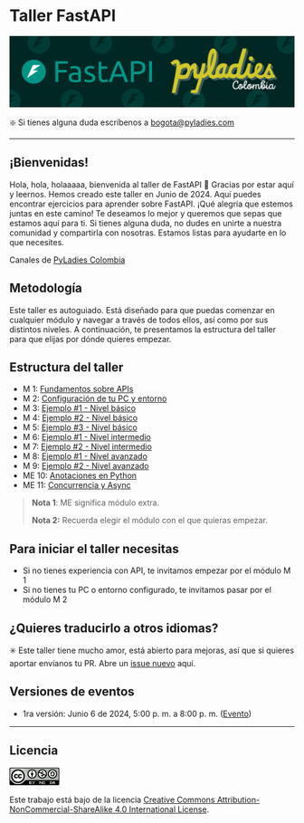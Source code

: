# **Taller FastAPI**

![Banner.png](./media/Banner.png)

❇️ Si tienes alguna duda escríbenos a [bogota@pyladies.com](mailto:bogota@pyladies.com) 

---

## ¡Bienvenidas!

Hola, hola, holaaaaa, bienvenida al taller de FastAPI 🎉 Gracias por estar aquí y leernos. Hemos creado este taller en Junio de 2024. Aquí puedes encontrar ejercicios para aprender sobre FastAPI. ¡Qué alegría que estemos juntas en este camino! Te deseamos lo mejor y queremos que sepas que estamos aquí para ti. Si tienes alguna duda, no dudes en unirte a nuestra comunidad y compartirla con nosotras. Estamos listas para ayudarte en lo que necesites. 

Canales de [PyLadies Colombia](https://linktr.ee/pyladies_co)


## Metodología

Este taller es autoguiado. Está diseñado para que puedas comenzar en cualquier módulo y navegar a través de todos ellos, así como por sus distintos niveles. A continuación, te presentamos la estructura del taller para que elijas por dónde quieres empezar.

## Estructura del taller

- M 1: [Fundamentos sobre APIs](../M%201/guia-modulo1.md)
- M 2: [Configuración de tu PC y entorno](../M%202/guia-modulo2.md)
- M 3: [Ejemplo #1 - Nivel básico](../M%203/guia-modulo3.md)
- M 4: [Ejemplo #2 - Nivel básico](../M%204/guia-modulo4.md)
- M 5: [Ejemplo #3 - Nivel básico](../M%205/guia-modulo5.md)
- M 6: [Ejemplo #1 - Nivel intermedio](../M%206/guia-modulo6.md)
- M 7: [Ejemplo #2 - Nivel intermedio](../M%207/guia-modulo7.md)
- M 8: [Ejemplo #1 - Nivel avanzado](../M%208/guia-modulo8.md)
- M 9: [Ejemplo #2 - Nivel avanzado](../M%209/guia-modulo9.md)
- ME 10: [Anotaciones en Python](../M%2010/guia-modulo10.md)
- ME 11: [Concurrencia y Async](../M%2011/guia-modulo11.md)

> **Nota 1**: ME significa módulo extra.
> 
> **Nota 2:** Recuerda elegir el módulo con el que quieras empezar.

## **Para iniciar el taller necesitas**

- Si no tienes experiencia con API, te invitamos empezar por el módulo M 1
- Si no tienes tu PC o entorno configurado, te invitamos pasar por el módulo M 2

## ¿Quieres traducirlo a otros idiomas?

✳️ Este taller tiene mucho amor, está abierto para mejoras, así que si quieres aportar envíanos tu PR.  Abre un [issue nuevo](https://github.com/pyladies-colombia/fastapi/issues/new) aquí. 

## Versiones de eventos

- 1ra versión: Junio 6 de 2024, 5:00 p. m. a 8:00 p. m. ([Evento](https://www.instagram.com/p/C7mMc58A_zc/))

---

## **Licencia**

![License.png](./media/License.png)

Este trabajo está bajo de la licencia [Creative Commons Attribution-NonCommercial-ShareAlike 4.0 International License](http://creativecommons.org/licenses/by-nc-sa/4.0/).